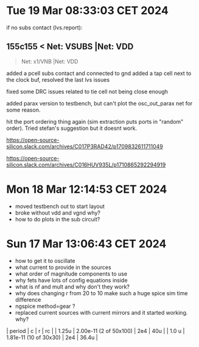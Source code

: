 # Tue 19 Mar 08:33:03 CET 2024

if no subs contact (lvs.report):

155c155
< Net: VSUBS                                 |Net: VDD                                   
---
> Net: x1/VNB                                |Net: VDD                                   

added a pcell subs contact and connected to gnd
added a tap cell next to the clock buf, resolved the last lvs issues

fixed some DRC issues related to tie cell not being close enough

added parax version to testbench, but can't plot the osc_out_parax net for some reason.

hit the port ordering thing again (sim extraction puts ports in "random" order).
Tried stefan's suggestion but it doesnt work.

https://open-source-silicon.slack.com/archives/C017P3RAD42/p1709832611711049

https://open-source-silicon.slack.com/archives/C016HUV935L/p1710865292294919

# Mon 18 Mar 12:14:53 CET 2024

* moved testbench out to start layout
* broke without vdd and vgnd why?
* how to do plots in the sub circuit?

# Sun 17 Mar 13:06:43 CET 2024

* how to get it to oscillate
* what current to provide  in the sources
* what order of magnitude components to use
* why fets have lots of config equations inside
 * what is nf and mult and why don't they work?
* why does changing r from 20 to 10 make such a huge spice sim time difference
* ngspice method=gear ?
* replaced current sources with current mirrors and it started working. why?

| period | c                      | r   | rc    |
| 1.25u  | 2.00e-11 (2 of 50x100) | 2e4 | 40u   |
| 1.0 u  | 1.81e-11 (10 of 30x30) | 2e4 | 36.4u |

